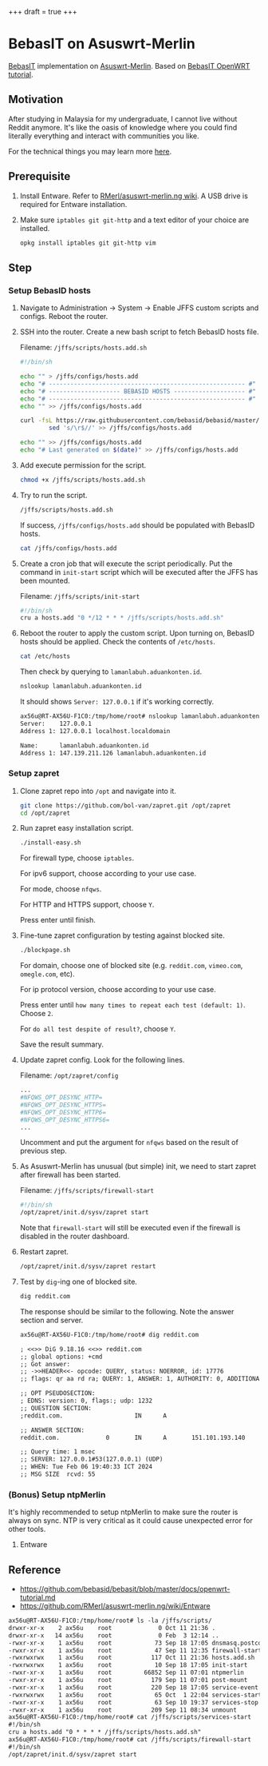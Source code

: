 +++
draft = true
+++

# BebasIT on Asuswrt-Merlin

[BebasIT](https://github.com/bebasid/bebasit) implementation on
[Asuswrt-Merlin](https://www.asuswrt-merlin.net/). Based on [BebasIT OpenWRT
tutorial](https://github.com/bebasid/bebasit/blob/master/docs/openwrt-tutorial.md).

## Motivation

<!-- TODO: motivation -->

After studying in Malaysia for my undergraduate, I cannot live without Reddit
anymore. It's like the oasis of knowledge where you could find literally
everything and interact with communities you like.

For the technical things you may learn more [here](https://github.com/bebasid/bebasdns/blob/main/dev/readme/learnmore.en.md).

## Prerequisite

1. Install Entware. Refer to [RMerl/asuswrt-merlin.ng
   wiki](https://github.com/RMerl/asuswrt-merlin.ng/wiki/Entware). A USB drive
   is required for Entware installation.

2. Make sure `iptables git git-http` and a text editor of your choice are
   installed.

   ```sh
   opkg install iptables git git-http vim
   ```

## Step

<!-- TODO: -->

### Setup BebasID hosts

1. Navigate to Administration -> System -> Enable
   JFFS custom scripts and configs. Reboot the router.

   <!-- TODO: include image here -->

2. SSH into the router. Create a new bash script to fetch BebasID hosts file.

   Filename: `/jffs/scripts/hosts.add.sh`

   ```sh
   #!/bin/sh

   echo "" > /jffs/configs/hosts.add
   echo "# ------------------------------------------------------- #" >> /jffs/configs/hosts.add
   echo "# -------------------- BEBASID HOSTS -------------------- #" >> /jffs/configs/hosts.add 
   echo "# ------------------------------------------------------- #" >> /jffs/configs/hosts.add
   echo "" >> /jffs/configs/hosts.add

   curl -fsL https://raw.githubusercontent.com/bebasid/bebasid/master/releases/hosts |\
           sed 's/\r$//' >> /jffs/configs/hosts.add

   echo "" >> /jffs/configs/hosts.add
   echo "# Last generated on $(date)" >> /jffs/configs/hosts.add
   ```

3. Add execute permission for the script.

   ```sh
   chmod +x /jffs/scripts/hosts.add.sh
   ```

4. Try to run the script.

   ```sh
   /jffs/scripts/hosts.add.sh
   ```

   If success, `/jffs/configs/hosts.add` should be populated with BebasID hosts.

   ```sh
   cat /jffs/configs/hosts.add
   ```

5. Create a cron job that will execute the script periodically. Put the command
   in `init-start` script which will be executed after the JFFS has been
   mounted.

   Filename: `/jffs/scripts/init-start`

   ```sh
   #!/bin/sh
   cru a hosts.add "0 */12 * * * /jffs/scripts/hosts.add.sh"
   ```

6. Reboot the router to apply the custom script. Upon turning on, BebasID
   hosts should be applied. Check the contents of `/etc/hosts`.

   ```sh
   cat /etc/hosts
   ```

   Then check by querying to `lamanlabuh.aduankonten.id`.

   ```sh
   nslookup lamanlabuh.aduankonten.id
   ```

   It should shows `Server: 127.0.0.1` if it's working correctly.

   ```txt
   ax56u@RT-AX56U-F1C0:/tmp/home/root# nslookup lamanlabuh.aduankonten.id
   Server:    127.0.0.1
   Address 1: 127.0.0.1 localhost.localdomain

   Name:      lamanlabuh.aduankonten.id
   Address 1: 147.139.211.126 lamanlabuh.aduankonten.id
   ```

### Setup zapret

1. Clone zapret repo into `/opt` and navigate into it.

   ```sh
   git clone https://github.com/bol-van/zapret.git /opt/zapret
   cd /opt/zapret
   ```

2. Run zapret easy installation script.

   ```sh
   ./install-easy.sh
   ```

   For firewall type, choose `iptables`.

   For ipv6 support, choose according to your use case.

   For mode, choose `nfqws`.

   For HTTP and HTTPS support, choose `Y`.

   Press enter until finish.

3. Fine-tune zapret configuration by testing against blocked site.

   ```sh
   ./blockpage.sh
   ```

   For domain, choose one of blocked site (e.g. `reddit.com`, `vimeo.com`,
   `omegle.com`, etc).

   For ip protocol version, choose according to your use case.

   Press enter until `how many times to repeat each test (default: 1)`. Choose
   `2`.

   For `do all test despite of result?`, choose `Y`.

   Save the result summary.

4. Update zapret config. Look for the following lines.

   Filename: `/opt/zapret/config`

   ```sh
   ...
   #NFQWS_OPT_DESYNC_HTTP=
   #NFQWS_OPT_DESYNC_HTTPS=
   #NFQWS_OPT_DESYNC_HTTP6=
   #NFQWS_OPT_DESYNC_HTTPS6=
   ...
   ```

   Uncomment and put the argument for `nfqws` based on the result of previous step.

5. As Asuswrt-Merlin has unusual (but simple) init, we need to start zapret
   after firewall has been started.

   Filename: `/jffs/scripts/firewall-start`

   ```sh
   #!/bin/sh
   /opt/zapret/init.d/sysv/zapret start
   ```

   Note that `firewall-start` will still be executed even if the firewall is
   disabled in the router dashboard.

6. Restart zapret.

   ```sh
   /opt/zapret/init.d/sysv/zapret restart
   ```

7. Test by `dig`-ing one of blocked site.

   ```sh
   dig reddit.com
   ```

   The response should be similar to the following. Note the answer section and
   server.

   ```txt
   ax56u@RT-AX56U-F1C0:/tmp/home/root# dig reddit.com

   ; <<>> DiG 9.18.16 <<>> reddit.com
   ;; global options: +cmd
   ;; Got answer:
   ;; ->>HEADER<<- opcode: QUERY, status: NOERROR, id: 17776
   ;; flags: qr aa rd ra; QUERY: 1, ANSWER: 1, AUTHORITY: 0, ADDITIONAL: 1

   ;; OPT PSEUDOSECTION:
   ; EDNS: version: 0, flags:; udp: 1232
   ;; QUESTION SECTION:
   ;reddit.com.                    IN      A

   ;; ANSWER SECTION:
   reddit.com.             0       IN      A       151.101.193.140

   ;; Query time: 1 msec
   ;; SERVER: 127.0.0.1#53(127.0.0.1) (UDP)
   ;; WHEN: Tue Feb 06 19:40:33 ICT 2024
   ;; MSG SIZE  rcvd: 55
   ```

### (Bonus) Setup ntpMerlin

It's highly recommended to setup ntpMerlin to make sure the router is always on
sync. NTP is very critical as it could cause unexpected error for other tools.

1. Entware

## Reference

- https://github.com/bebasid/bebasit/blob/master/docs/openwrt-tutorial.md
- https://github.com/RMerl/asuswrt-merlin.ng/wiki/Entware

```txt
ax56u@RT-AX56U-F1C0:/tmp/home/root# ls -la /jffs/scripts/
drwxr-xr-x    2 ax56u    root             0 Oct 11 21:36 .
drwxr-xr-x   14 ax56u    root             0 Feb  3 12:14 ..
-rwxr-xr-x    1 ax56u    root            73 Sep 18 17:05 dnsmasq.postconf
-rwxr-xr-x    1 ax56u    root            47 Sep 11 12:35 firewall-start
-rwxrwxrwx    1 ax56u    root           117 Oct 11 21:36 hosts.add.sh
-rwxrwxrwx    1 ax56u    root            10 Sep 18 17:05 init-start
-rwxr-xr-x    1 ax56u    root         66852 Sep 11 07:01 ntpmerlin
-rwxr-xr-x    1 ax56u    root           179 Sep 11 07:01 post-mount
-rwxr-xr-x    1 ax56u    root           220 Sep 18 17:05 service-event
-rwxrwxrwx    1 ax56u    root            65 Oct  1 22:04 services-start
-rwxr-xr-x    1 ax56u    root            63 Sep 10 19:37 services-stop
-rwxr-xr-x    1 ax56u    root           209 Sep 11 08:34 unmount
ax56u@RT-AX56U-F1C0:/tmp/home/root# cat /jffs/scripts/services-start
#!/bin/sh
cru a hosts.add "0 * * * * /jffs/scripts/hosts.add.sh"
ax56u@RT-AX56U-F1C0:/tmp/home/root# cat /jffs/scripts/firewall-start
#!/bin/sh
/opt/zapret/init.d/sysv/zapret start
```
